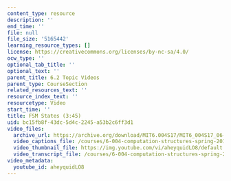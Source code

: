 ```yaml
---
content_type: resource
description: ''
end_time: ''
file: null
file_size: '5165442'
learning_resource_types: []
license: https://creativecommons.org/licenses/by-nc-sa/4.0/
ocw_type: ''
optional_tab_title: ''
optional_text: ''
parent_title: 6.2 Topic Videos
parent_type: CourseSection
related_resources_text: ''
resource_index_text: ''
resourcetype: Video
start_time: ''
title: FSM States (3:45)
uid: bc15fb8f-43dc-5d4c-2245-a53b2c6ff3d1
video_files:
  archive_url: https://archive.org/download/MIT6.004S17/MIT6_004S17_06-02-03_300k.mp4
  video_captions_file: /courses/6-004-computation-structures-spring-2017/a67cd4688d2d5d63bd6959de2c8a6462_aheyquidLO8.vtt
  video_thumbnail_file: https://img.youtube.com/vi/aheyquidLO8/default.jpg
  video_transcript_file: /courses/6-004-computation-structures-spring-2017/1318d905371914f3a9c8fb4068ed3633_aheyquidLO8.pdf
video_metadata:
  youtube_id: aheyquidLO8
---
```

